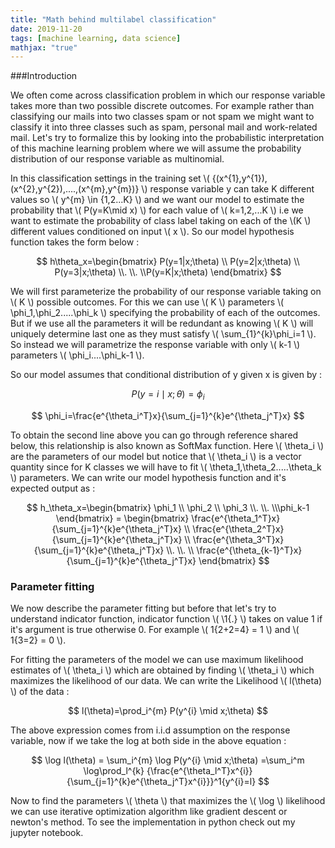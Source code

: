 ```yaml
---
title: "Math behind multilabel classification"
date: 2019-11-20
tags: [machine learning, data science]
mathjax: "true"
---
```

###Introduction

We often come across classification problem in which our response variable takes more than two possible discrete outcomes. For example rather than classifying our mails into two classes spam or not spam we might want to classify it into three classes such as spam, personal mail and work-related mail.
Let's try to formalize this by looking into the probabilistic interpretation of this machine learning problem where we will assume the probability distribution of our response variable as multinomial.

In this classification settings in the training set \\( {(x^{1},y^{1}),(x^{2},y^{2}),....,(x^{m},y^{m})} \\) response variable y can take K different values so \\( y^{m} \in {1,2...K} \\) and we want our model to estimate the probability that \\( P(y=K\mid x) \\) for each value of \\( k=1,2,...K \\) i.e we want to estimate the probability of class label taking on each of the \\(K \\) different values conditioned on input \\( x \\). So our model hypothesis function takes the form below :

$$
h\theta_x=\begin{bmatrix} P(y=1|x;\theta)
\\ P(y=2|x;\theta)
\\ P(y=3|x;\theta)
\\.
\\.
\\P(y=K|x;\theta)
\end{bmatrix}
$$


We will first parameterize the probability of our response variable taking on \\( K \\) possible outcomes. For this we can use \\( K \\) parameters \\( \phi_1,\phi_2.....\phi_k \\) specifying the probability of each of the outcomes. But if we use all the parameters it will be redundant as knowing \\( K \\) will uniquely determine last one as they must satisfy \\( \sum_{1}^{k}\phi_i=1 \\). So instead we will parametrize the response variable with only \\( k-1 \\) parameters \\( \phi_i....\phi_k-1 \\).

So our model assumes that conditional distribution of y given x is given by :

$$
P(y=i\mid x;\theta)=\phi_i
$$

$$
\phi_i=\frac{e^{\theta_i^T}x}{\sum_{j=1}^{k}e^{\theta_j^T}x}
$$

To obtain the second line above you can go through reference shared below, this relationship is also known as SoftMax function. Here \\( \theta_i \\) are the parameters of our model but notice that \\( \theta_i \\) is a vector quantity since for K classes we will have to fit \\( \theta_1,\theta_2.....\theta_k \\) parameters. We can write our model hypothesis function and it's expected output as :

$$
h_\theta_x=\begin{bmatrix} \phi_1
\\ \phi_2
\\ \phi_3
\\.
\\.
\\\phi_k-1
\end{bmatrix} = \begin{bmatrix} \frac{e^{\theta_1^T}x}{\sum_{j=1}^{k}e^{\theta_j^T}x}
\\ \frac{e^{\theta_2^T}x}{\sum_{j=1}^{k}e^{\theta_j^T}x}
\\ \frac{e^{\theta_3^T}x}{\sum_{j=1}^{k}e^{\theta_j^T}x}
\\.
\\.
\\ \frac{e^{\theta_{k-1}^T}x}{\sum_{j=1}^{k}e^{\theta_j^T}x}
\end{bmatrix}
$$

### Parameter fitting

We now describe the parameter fitting but before that let's try to understand indicator function, indicator function \\( \1{.} \\) takes on value 1 if it's argument is true otherwise 0. For example \\( 1{2+2=4} = 1  \\) and \\( 1{3=2} = 0 \\).

For fitting the parameters of the model we can use maximum likelihood estimates of \\( \theta_i \\) which are obtained by finding \\( \theta_i \\) which maximizes the likelihood of our data. We can write the Likelihood \\( l(\theta) \\) of the data :

$$
l(\theta)=\prod_i^{m} P(y^{i} \mid x;\theta)
$$

The above expression comes from i.i.d assumption on the response variable, now if we take the log at both side in the above equation :

$$
 \log l(\theta) = \sum_i^{m} \log P(y^{i} \mid x;\theta)
 =\sum_i^m \log\prod_l^{k} {\frac{e^{\theta_l^T}x^{i}}{\sum_{j=1}^{k}e^{\theta_j^T}x^{i}}}^1{y^{i}=l}
 $$

 Now to find the parameters \\( \theta \\) that maximizes the \\( \log \\) likelihood we can use iterative optimization algorithm like gradient descent or newton's method. To see the implementation in python check out my jupyter notebook.
